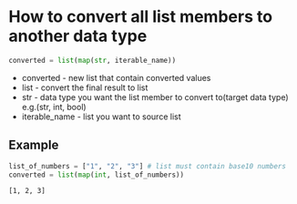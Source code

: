 # How to convert all list members to another data type

```python
converted = list(map(str, iterable_name))
```

- converted - new list that contain converted values
- list - convert the final result to list
- str - data type you want the list member to convert to(target data type) e.g.(str, int, bool)
- iterable_name - list you want to source list

## Example
```python
list_of_numbers = ["1", "2", "3"] # list must contain base10 numbers
converted = list(map(int, list_of_numbers))
```
```bash
[1, 2, 3]
```
